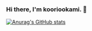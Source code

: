 ### Hi there, I'm kooriookami. 👋

[![Anurag's GitHub stats](https://github-readme-stats.vercel.app/api?username=kooriookami)](https://github.com/anuraghazra/github-readme-stats)
